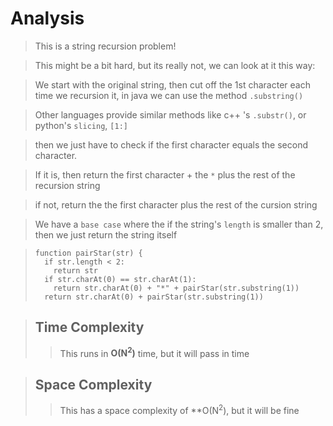 # Analysis
> This is a string recursion problem!   

> This might be a bit hard, but its really not, we can look at it this way:

> We start with the original string, then cut off the 1st character each time we recursion it, in java we can use the method ```.substring()```

> Other languages provide similar methods like c++ 's ```.substr()```, or python's ```slicing```, ```[1:]```

> then we just have to check if the first character equals the second character. 

> If it is, then return the first character + the ```*``` plus the rest of the recursion string

> if not, return the the first character plus the rest of the cursion string

> We have a ```base case``` where the if the string's ```length``` is smaller than 2, then we just return the string itself

> ```
> function pairStar(str) {
>   if str.length < 2:
>     return str
>   if str.charAt(0) == str.charAt(1):
>     return str.charAt(0) + "*" + pairStar(str.substring(1))
>   return str.charAt(0) + pairStar(str.substring(1))
> ```

> ## Time Complexity
>> This runs in **O(N<sup>2</sup>)** time, but it will pass in time

> ## Space Complexity
>> This has a space complexity of **O(N<sup>2</sup>), but it will be fine
